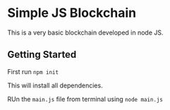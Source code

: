 # Simple JS Blockchain

This is a very basic blockchain developed in node JS.

## Getting Started

First run `npm init`

This will install all dependencies.

RUn the `main.js` file from terminal using `node main.js`